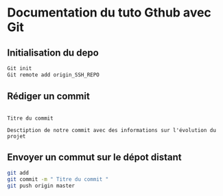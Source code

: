 # Documentation du tuto Gthub avec Git

## Initialisation du depo

```Bash
Git init
Git remote add origin_SSH_REPO
```

## Rédiger un commit

```

Titre du commit

Desctiption de notre commit avec des informations sur l'évolution du projet

```

## Envoyer un commut sur le dépot distant

```Bash
git add
git commit -m " Titre du commit "
git push origin master
```

